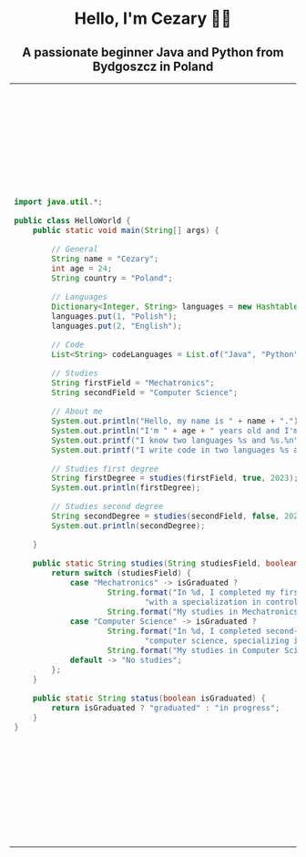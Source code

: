 <h1 align="center">Hello, I'm Cezary 👋👋</h1>
<h2 align="center">A passionate beginner Java and Python from Bydgoszcz in Poland</h2>

<table class="center">

<td>

```java
import java.util.*;

public class HelloWorld {
    public static void main(String[] args) {

        // General
        String name = "Cezary";
        int age = 24;
        String country = "Poland";

        // Languages
        Dictionary<Integer, String> languages = new Hashtable<>();
        languages.put(1, "Polish");
        languages.put(2, "English");

        // Code
        List<String> codeLanguages = List.of("Java", "Python");

        // Studies
        String firstField = "Mechatronics";
        String secondField = "Computer Science";

        // About me
        System.out.println("Hello, my name is " + name + ".");
        System.out.println("I'm " + age + " years old and I'm from " + country + ".");
        System.out.printf("I know two languages %s and %s.%n", languages.get(1), languages.get(2));
        System.out.printf("I write code in two languages %s and %s.%n", codeLanguages.get(0), codeLanguages.get(1));

        // Studies first degree
        String firstDegree = studies(firstField, true, 2023);
        System.out.println(firstDegree);

        // Studies second degree
        String secondDegree = studies(secondField, false, 2024);
        System.out.println(secondDegree);

    }

    public static String studies(String studiesField, boolean isGraduated, int graduationYear) {
        return switch (studiesField) {
            case "Mechatronics" -> isGraduated ?
                    String.format("In %d, I completed my first-degree studies in Mechatronics Engineering " +
                            "with a specialization in controller programming.", graduationYear) :
                    String.format("My studies in Mechatronics are %s.", status(isGraduated));
            case "Computer Science" -> isGraduated ?
                    String.format("In %d, I completed second-degree studies with a master's degree in " +
                            "computer science, specializing in information processing systems.", graduationYear) :
                    String.format("My studies in Computer Science are %s.", status(isGraduated));
            default -> "No studies";
        };
    }

    public static String status(boolean isGraduated) {
        return isGraduated ? "graduated" : "in progress";
    }
}
```
</td>

<td>

<h2 align="center">📋 Languages

![Java](https://img.shields.io/badge/java-%23ED8B00.svg?style=for-the-badge&logo=openjdk&logoColor=white)\
![Python](https://img.shields.io/badge/python-3670A0?style=for-the-badge&logo=python&logoColor=ffdd54)</h2>


<h2 align="center">💻 IDEs/Editors

![Visual Studio Code](https://img.shields.io/badge/Visual%20Studio%20Code-0078d7.svg?style=for-the-badge&logo=visual-studio-code&logoColor=white)\
![IntelliJ IDEA](https://img.shields.io/badge/IntelliJIDEA-000000.svg?style=for-the-badge&logo=intellij-idea&logoColor=white)\
![Android Studio](https://img.shields.io/badge/Android%20Studio-3DDC84.svg?style=for-the-badge&logo=android-studio&logoColor=white)</h2>


<h2 align="center">🧑‍💻 Forums

![Stack Overflow](https://img.shields.io/badge/-Stackoverflow-FE7A16?style=for-the-badge&logo=stack-overflow&logoColor=white)\
![Reddit](https://img.shields.io/badge/Reddit-%23FF4500.svg?style=for-the-badge&logo=Reddit&logoColor=white)</h2>

<h2 align="center">🎛️ Operating Systems

![Windows 11](https://img.shields.io/badge/Windows%2011-%230079d5.svg?style=for-the-badge&logo=Windows%2011&logoColor=white)\
![macOS](https://img.shields.io/badge/mac%20os-000000?style=for-the-badge&logo=macos&logoColor=F0F0F0)\
![iOS](https://img.shields.io/badge/iOS-000000?style=for-the-badge&logo=ios&logoColor=white)\
![Android](https://img.shields.io/badge/Android-3DDC84?style=for-the-badge&logo=android&logoColor=white)</h2>


<h2 align="center">🏢 Office

![Microsoft Office](https://img.shields.io/badge/Microsoft_Office-D83B01?style=for-the-badge&logo=microsoft-office&logoColor=white)\
![Microsoft Excel](https://img.shields.io/badge/Microsoft_Excel-217346?style=for-the-badge&logo=microsoft-excel&logoColor=white)\
![Microsoft PowerPoint](https://img.shields.io/badge/Microsoft_PowerPoint-B7472A?style=for-the-badge&logo=microsoft-powerpoint&logoColor=white)\
![Microsoft Word](https://img.shields.io/badge/Microsoft_Word-2B579A?style=for-the-badge&logo=microsoft-word&logoColor=white)</h2>

</td>

</table>

<!--
**Roquv13/Roquv13** is a ✨ _special_ ✨ repository because its `README.md` (this file) appears on your GitHub profile.

Here are some ideas to get you started:

- 🔭 I’m currently working on ...
- 🌱 I’m currently learning ...
- 👯 I’m looking to collaborate on ...
- 🤔 I’m looking for help with ...
- 💬 Ask me about ...
- 📫 How to reach me: ...
- 😄 Pronouns: ...
- ⚡ Fun fact: ...
-->
